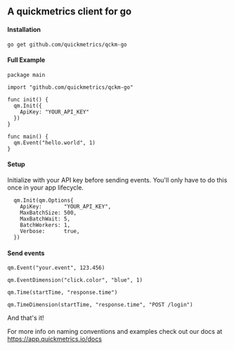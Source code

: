 ## A quickmetrics client for go
#### Installation
`go get github.com/quickmetrics/qckm-go`

#### Full Example
```
package main

import "github.com/quickmetrics/qckm-go"

func init() {
  qm.Init({
    ApiKey: "YOUR_API_KEY"
  })
}

func main() {
  qm.Event("hello.world", 1)
}
```

#### Setup
Initialize with your API key before sending events. You'll only have to do this once in your app lifecycle.
```
  qm.Init(qm.Options{
    ApiKey:       "YOUR_API_KEY",
    MaxBatchSize: 500,
    MaxBatchWait: 5,
    BatchWorkers: 1,
    Verbose:      true,
  })
```


#### Send events

`qm.Event("your.event", 123.456)`

`qm.EventDimension("click.color", "blue", 1)`

`qm.Time(startTime, "response.time")`

`qm.TimeDimension(startTime, "response.time", "POST /login")`

And that's it!

For more info on naming conventions and examples check out our docs at https://app.quickmetrics.io/docs
